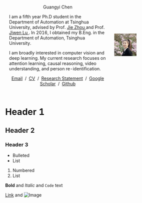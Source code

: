 <!DOCTYPE HTML>
<html lang="en"><head><meta http-equiv="Content-Type" content="text/html; charset=UTF-8">
  <title>Guangyi Chen</title>
  
  <meta name="author" content="Guangyi Chen">
  <meta name="viewport" content="width=device-width, initial-scale=1">
  
  <link rel="stylesheet" type="text/css" href="stylesheet.css">
  <link rel="icon" type="image/png" href="images/icon.png">
</head>

<body>
  <table style="width:100%;max-width:850px;border:0px;border-spacing:0px;border-collapse:separate;margin-right:auto;margin-left:auto;"><tbody>
    <tr style="padding:0px">
      <td style="padding:0px">
        <table style="width:100%;border:0px;border-spacing:0px;border-collapse:separate;margin-right:auto;margin-left:auto;"><tbody>
          <tr style="padding:0px">
            <td style="padding:2.5%;width:60%;vertical-align:middle">
              <p style="text-align:center">
                <name>Guangyi Chen</name>
              </p>
              <p> 
                I am a fifth year Ph.D student in the Department of Automation at Tsinghua University, advised by Prof. <a href="http://www.au.tsinghua.edu.cn/info/1110/1583.htm"> Jie Zhou </a> and Prof. <a href="http://ivg.au.tsinghua.edu.cn/Jiwen_Lu/"> Jiwen Lu </a>. In 2016, I obtained my B.Eng. in the Department of Automation, Tsinghua University.
              </p>
              <p>
              I am broadly interested in computer vision and deep learning. My current research focuses on attention learning, causal reasoning, video understanding, and person re-identification.
              </p>
              <p style="text-align:center">
                <a href="mailto:chen-gy16@mails.tsinghua.edu.cn">Email</a> &nbsp/&nbsp
                <a href="files/Resume_GuangyiChen.pdf">CV</a> &nbsp/&nbsp
                <a href="files/Research_Statement.pdf">Research	Statement</a> &nbsp/&nbsp
                <a href="https://scholar.google.com/citations?user=sAn2eyQAAAAJ&hl=en"> Google Scholar</a> &nbsp/&nbsp
                <a href="https://github.com/CHENGY12"> Github </a>
              </p>
            </td>
            <td style="padding:2.5%;width:30%;max-width:30%">
              <img style="width:50%;max-width:50%" alt="profile photo" src="lishuyan.JPG">
            </td>
          </tr>
        </tbody></table>

# Header 1
## Header 2
### Header 3

- Bulleted
- List

1. Numbered
2. List

**Bold** and _Italic_ and `Code` text

[Link](url) and ![Image](src)
```

